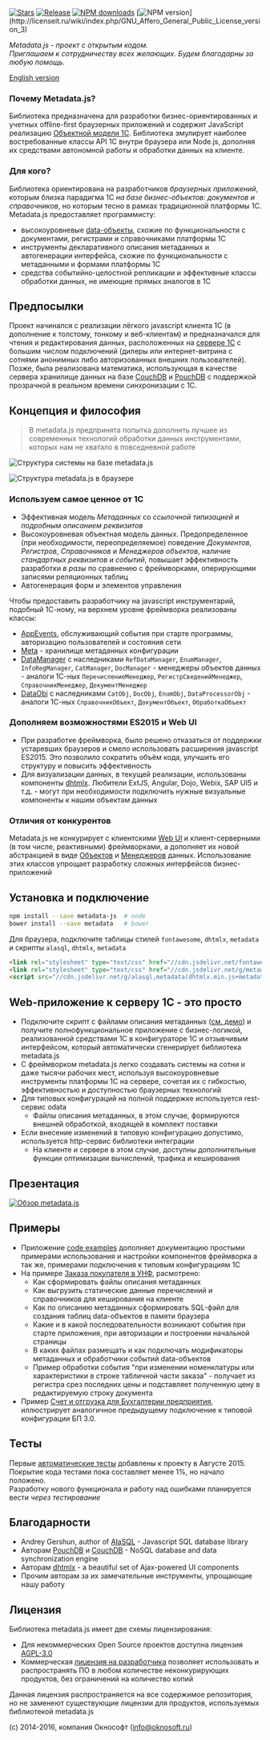 [![Stars](https://img.shields.io/github/stars/oknosoft/metadata.js.svg?label=Github%20%E2%98%85&a)](https://github.com/oknosoft/metadata.js/stargazers)
[![Release](https://img.shields.io/github/tag/oknosoft/metadata.js.svg?label=Last%20release&a)](https://github.com/oknosoft/metadata.js/releases)
[![NPM downloads](http://img.shields.io/npm/dm/metadata-js.svg?style=flat&label=npm%20downloads)](https://npmjs.org/package/metadata-js?)
[![NPM version](https://img.shields.io/npm/l/metadata-js.svg?)](http://licenseit.ru/wiki/index.php/GNU_Affero_General_Public_License_version_3)

_Metadata.js - проект с открытым кодом.<br />Приглашаем к сотрудничеству всех желающих. Будем благодарны за любую помощь._

[English version](README.en.md)

### Почему Metadata.js?
Библиотека предназначена для разработки бизнес-ориентированных и учетных offline-first браузерных приложений и содержит JavaScript реализацию [Объектной модели 1С](http://v8.1c.ru/overview/Platform.htm). Библиотека эмулирует наиболее востребованные классы API 1С внутри браузера или Node.js, дополняя их средствами автономной работы и обработки данных на клиенте.

### Для кого?
Библиотека ориентирована на разработчиков _браузерных приложений_, которым близка парадигма 1С _на базе бизнес-объектов: документов и справочников_, но которым тесно в рамках традиционной платформы 1С. Metadata.js предоставляет программисту:
- высокоуровневые [data-объекты](http://www.oknosoft.ru/upzp/apidocs/modules/metadata.html), схожие по функциональности с документами, регистрами и справочниками платформы 1С
- инструменты декларативного описания метаданных и автогенерации интерфейса, схожие по функциональности с метаданными и формами платформы 1С 
- средства событийно-целостной репликации и эффективные классы обработки данных, не имеющие прямых аналогов в 1С 

## Предпосылки
Проект начинался с реализации лёгкого javascript клиента 1С (в дополнение к толстому, тонкому и веб-клиентам) и предназначался для чтения и редактирования данных, расположенных на [сервере 1С](http://v8.1c.ru/overview/Term_000000033.htm) с большим числом подключений (дилеры или интернет-витрина с сотнями анонимных либо авторизованных внешних пользователей).
Позже, была реализована математика, использующая в качестве сервера хранилище данных на базе [CouchDB](http://couchdb.apache.org/) и [PouchDB](http://pouchdb.com/) с поддержкой прозрачной в реальном времени синхронизации с 1С.
   
## Концепция и философия
> В metadata.js предпринята попытка дополнить лучшее из современных технологий обработки данных инструментами, которых нам не хватало в повседневной работе

![Структура системы на базе metadata.js](examples/imgs/metadata_infrastructure.png)

![Структура metadata.js в браузере](examples/imgs/metadata_structure.png)
 
### Используем самое ценное от 1С
- Эффективная модель *Метаданных* со *ссылочной типизацией* и *подробным описанием реквизитов*
- Высокоуровневая объектная модель данных. Предопределенное (при необходимости, переопределяемое) поведение *Документов*, *Регистров*, *Справочников* и *Менеджеров объектов*, наличие *стандартных реквизитов* и *событий*, повышает эффективность разработки *в разы* по сравнению с фреймворками, оперирующими записями реляционных таблиц
- Автогенерация форм и элементов управления
 
Чтобы предоставить разработчику на javascript инструментарий, подобный 1С-ному, на верхнем уровне фреймворка реализованы классы:
- [AppEvents](http://www.oknosoft.ru/upzp/apidocs/classes/AppEvents.html), обслуживающий события при старте программы, авторизацию пользователей и состояния сети
- [Meta](http://www.oknosoft.ru/upzp/apidocs/classes/Meta.html) - хранилище метаданных конфигурации
- [DataManager](http://www.oknosoft.ru/upzp/apidocs/classes/DataManager.html) с наследниками `RefDataManager`, `EnumManager`, `InfoRegManager`, `CatManager`, `DocManager` - менеджеры объектов данных - аналоги 1С-ных `ПеречислениеМенеджер`, `РегистрСведенийМенеджер`, `СправочникМенеджер`, `ДокументМенеджер`
- [DataObj](http://www.oknosoft.ru/upzp/apidocs/classes/DataObj.html) с наследниками `CatObj`, `DocObj`, `EnumObj`, `DataProcessorObj` - аналоги 1С-ных `СправочникОбъект`, `ДокументОбъект`, `ОбработкаОбъект`

### Дополняем возможностями ES2015 и Web UI
- При разработке фреймворка, было решено отказаться от поддержки устаревших браузеров и смело использовать расширения javascript ES2015. Это позволило сократить объём кода, улучшить его структуру и повысить эффективность
- Для визуализации данных, в текущей реализации, использованы компоненты [dhtmlx](http://dhtmlx.com/). Любители ExtJS, Angular, Dojo, Webix, SAP UI5 и т.д. - могут при необходимости подключить нужные визуальные компоненты к нашим объектам данных
 
### Отличия от конкурентов
Metadata.js не конкурирует с клиентскими [Web UI](https://ru.wikipedia.org/wiki/%D0%A1%D1%80%D0%B0%D0%B2%D0%BD%D0%B5%D0%BD%D0%B8%D0%B5_%D0%BA%D0%B0%D1%80%D0%BA%D0%B0%D1%81%D0%BE%D0%B2_%D0%B2%D0%B5%D0%B1-%D0%BF%D1%80%D0%B8%D0%BB%D0%BE%D0%B6%D0%B5%D0%BD%D0%B8%D0%B9) и клиент-серверными (в том числе, реактивными) фреймворками, а дополняет их новой абстракцией в виде [Объектов](http://www.oknosoft.ru/upzp/apidocs/classes/DataObj.html) и [Менеджеров](http://www.oknosoft.ru/upzp/apidocs/classes/DataManager.html) данных. Использование этих классов упрощает разработку сложных интерфейсов бизнес-приложений

## Установка и подключение

```bash
npm install --save metadata-js  # node
bower install --save metadata   # bower
```

Для браузера, подключите таблицы стилей `fontawesome`, `dhtmlx`, `metadata` и скрипты `alasql`, `dhtmlx`, `metadata`  

```html
<link rel="stylesheet" type="text/css" href="//cdn.jsdelivr.net/fontawesome/latest/css/font-awesome.min.css">
<link rel="stylesheet" type="text/css" href="//cdn.jsdelivr.net/g/metadata(dhx_web.css+metadata.css)">
<script src="//cdn.jsdelivr.net/g/alasql,metadata(dhtmlx.min.js+metadata.min.js)"></script>
```

## Web-приложение к серверу 1С - это просто
- Подключите скрипт с файлами описания метаданных ([см. демо](examples/unf)) и получите полнофункциональное приложение с бизнес-логикой, реализованной средствами 1С в конфигураторе 1С и отзывчивым интерфейсом, который автоматически сгенерирует библиотека metadata.js
- С фреймворком metadata.js легко создавать системы на сотни и даже тысячи рабочих мест, используя высокоуровневые инструменты платформы 1С на сервере, сочетая их с гибкостью, эффективностью и доступностью браузерных технологий
- Для типовых конфигураций на полной поддержке используется rest-сервис odata
   + Файлы описания метаданных, в этом случае, формируются внешней обработкой, входящей в комплект поставки
- Если внесение изменений в типовую конфигурацию допустимо, используется http-сервис библиотеки интеграции
   + На клиенте и сервере в этом случае, доступны дополнительные функции оптимизации вычислений, трафика и кеширования

## Презентация
[![Обзор metadata.js](examples/imgs/metadata_slideshare.jpg)](http://www.slideshare.net/ssuser7ad218/metadatajs)

## Примеры
- Приложение [code examples](examples/codex) дополняет документацию простыми примерами использования и настройки компонентов фреймворка а так же, примерами подключения к типовым конфигурациям 1С  
- На примере [Заказа покупателя в УНФ](examples/unf), расмотрено:
   + Как сформировать файлы описания метаданных
   + Как выгрузить статические данные перечислений и справочников для кеширования на клиенте
   + Как по описанию метаданных сформировать SQL-файл для создания таблиц data-объектов в памяти браузера
   + Какие и в какой последовательности возникают события при старте приложения, при авторизации и построении начальной страницы
   + В каких файлах размещать и как подключать модификаторы метаданных и обработчики событий data-объектов
   + Пример обработки события "при изменении номенклатуры или характеристики в строке табличной части заказа" - получает из регистра срез последних цены и подставляет полученную цену в редактируемую строку документа
- Пример [Счет и отгрузка для Бухгалтерии предприятия](examples/accounting), иллюстрирует аналогичное предыдущему подключение к типовой конфигурации БП 3.0. 

## Тесты
Первые [автоматические тесты](spec) добавлены к проекту в Августе 2015. Покрытие кода тестами пока составляет менее 1%, но начало положено.<br />Разработку нового функционала и работу над ошибками планируется вести _через тестирование_ 

## Благодарности
- Andrey Gershun, author of [AlaSQL](https://github.com/agershun/alasql) - Javascript SQL database library
- Авторам [PouchDB](http://pouchdb.com/) и [CouchDB](http://couchdb.apache.org/) - NoSQL database and data synchronization engine
- Авторам [dhtmlx](http://dhtmlx.com/) - a beautiful set of Ajax-powered UI components
- Прочим авторам за их замечательные инструменты, упрощающие нашу работу

## Лицензия
Библиотека metadata.js имеет две схемы лицензирования:
- Для некоммерческих Open Source проектов доступна лицензия [AGPL-3.0](http://licenseit.ru/wiki/index.php/GNU_Affero_General_Public_License_version_3)
- Коммерческая [лицензия на разработчика](http://www.oknosoft.ru/programmi-oknosoft/metadata.html) позволяет использовать и распространять ПО в любом количестве неконкурирующих продуктов, без ограничений на количество копий

Данная лицензия распространяется на все содержимое репозитория, но не заменеют существующие лицензии для продуктов, используемых библиотекой metadata.js

(c) 2014-2016, компания Окнософт (info@oknosoft.ru)